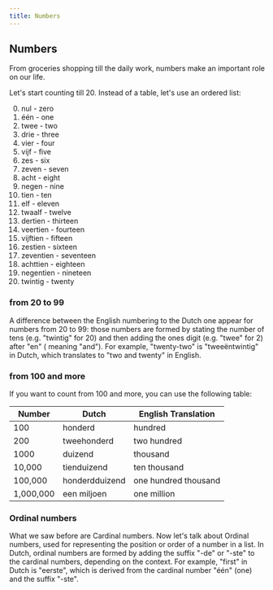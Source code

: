 ```yaml
---
title: Numbers
---
```


## Numbers

From groceries shopping till the daily work, numbers make an important role on our life.

Let's start counting till 20. Instead of a table, let's use an ordered list:

0. nul - zero
1. één - one
2. twee - two
3. drie - three
4. vier - four
5. vijf - five
6. zes - six
7. zeven - seven
8. acht - eight
9. negen - nine
10. tien - ten
11. elf - eleven
12. twaalf - twelve
13. dertien - thirteen
14. veertien - fourteen
15. vijftien - fifteen
16. zestien - sixteen
17. zeventien - seventeen
18. achttien - eighteen
19. negentien - nineteen
20. twintig - twenty

### from 20 to 99

A difference between the English numbering to the Dutch one appear for numbers from 20 to 99: those numbers are formed
by stating the number of tens (e.g. "twintig" for 20) and then adding the ones digit (e.g. "twee" for 2) after "en" (
meaning "and"). For example, "twenty-two" is "tweeëntwintig" in Dutch, which translates to "two and twenty" in English.

### from 100 and more

If you want to count from 100 and more, you can use the following table:

| Number    | Dutch          | English Translation  |
| --------- | -------------- | -------------------- |
| 100       | honderd        | hundred              |
| 200       | tweehonderd    | two hundred          |
| 1000      | duizend        | thousand             |
| 10,000    | tienduizend    | ten thousand         |
| 100,000   | honderdduizend | one hundred thousand |
| 1,000,000 | een miljoen    | one million          |

### Ordinal numbers

What we saw before are Cardinal numbers. Now let's talk about Ordinal numbers, used for representing the position or order of a number in a list.
In Dutch, ordinal numbers are formed by adding the suffix "-de" or "-ste" to the cardinal numbers, depending on the context. For example, "first" in Dutch is "eerste", which is derived from the cardinal number "één" (one) and the suffix "-ste".
